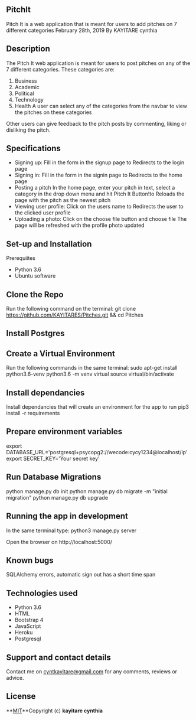## PitchIt
Pitch It is a web application that is meant for users to add pitches on 7 different categories
February 28th, 2019
By KAYITARE cynthia
## Description
The Pitch It web application is meant for users to post pitches on any of the 7 different categories. These categories are:
1. Business
2. Academic
3. Political
4. Technology
5. Health
A user can select any of the categories from the navbar to view the pitches on these categories

Other users can give feedback to the pitch posts by commenting, liking or disliking the pitch.

## Specifications
* Signing up:	Fill in the form in the signup page	to Redirects to the login page
* Signing in:	Fill in the form in the signin page to 	Redirects to the home page
* Posting a pitch	In the home page, enter your pitch in text, select a category in the drop down menu and hit Pitch It Button!to	Reloads the page with the pitch as the newest pitch
* Viewing user profile:	Click on the users name to	Redirects the user to the clicked user profile
* Uploading a photo:	Click on the choose file button and choose file	The page will be refreshed with the profile photo updated

## Set-up and Installation
Prerequiites
- Python 3.6
- Ubuntu software
## Clone the Repo
Run the following command on the terminal: git clone https://github.com/KAYITARES/Pitches.git && cd Pitches
## Install Postgres

## Create a Virtual Environment
Run the following commands in the same terminal: sudo apt-get install python3.6-venv python3.6 -m venv virtual source virtual/bin/activate
## Install dependancies
Install dependancies that will create an environment for the app to run pip3 install -r requirements

## Prepare environment variables
export DATABASE_URL='postgresql+psycopg2://wecode:cycy1234@localhost/ip'
export SECRET_KEY='Your secret key'
## Run Database Migrations
python manage.py db init
python manage.py db migrate -m "initial migration"
python manage.py db upgrade
## Running the app in development
In the same terminal type: python3 manage.py server

Open the browser on http://localhost:5000/

## Known bugs
SQLAlchemy errors, automatic sign out has a short time span
## Technologies used
- Python 3.6
- HTML
- Bootstrap 4
- JavaScript
- Heroku
- Postgresql
## Support and contact details
Contact me on cyntkayitare@gmail.com for any comments, reviews or advice.

## License
**[MIT](http://choosealisence.com/license.com/licenses/mit)**Copyright (c) **kayitare cynthia**



